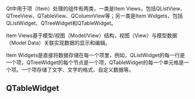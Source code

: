 Qt中用于项（Item）处理的组件有两类，一类是Item Views，包括QListView、QTreeView、QTableView、QColumnView等；另一类是Item Widgets，包括QListWidget、QTreeWidget和QTableWidget。

Item Views基于模型/视图（Model/View）结构，视图（View）与模型数据（Model Data）关联实现数据的显示和编辑。

Item Widgets是直接将数据存储在每一个项里，例如，QListWidget的每一行是一个项，QTreeWidget的每个节点是一个项，QTableWidget的每一个单元格是一个项。一个项存储了文字、文字的格式、自定义数据等。

## QTableWidget
